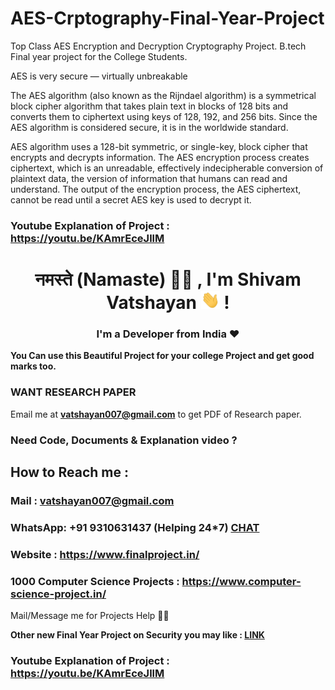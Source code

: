 # AES-Crptography-Final-Year-Project
Top Class AES Encryption and Decryption Cryptography Project. B.tech Final year project for the College Students.  

AES is very secure — virtually unbreakable

The AES algorithm (also known as the Rijndael algorithm) is a symmetrical block cipher algorithm that takes plain text in blocks of 128 bits and converts them to ciphertext using keys of 128, 192, and 256 bits. Since the AES algorithm is considered secure, it is in the worldwide standard.

AES algorithm uses a 128-bit symmetric, or single-key, block cipher that encrypts and decrypts information. The AES encryption process creates ciphertext, which is an unreadable, effectively indecipherable conversion of plaintext data, the version of information that humans can read and understand. The output of the encryption process, the AES ciphertext, cannot be read until a secret AES key is used to decrypt it.



### Youtube Explanation of Project : https://youtu.be/KAmrEceJllM





<h1 align="center"> नमस्ते (Namaste) 🙏🏻 , I'm Shivam Vatshayan <img src="https://raw.githubusercontent.com/ABSphreak/ABSphreak/master/gifs/Hi.gif" width="30px"> ! </h1>
<h3 align="center">I'm a Developer from India ❤</h3>

**You Can use this Beautiful Project for your college Project and get good marks too.**

### WANT RESEARCH PAPER
 Email me at **vatshayan007@gmail.com** to get PDF of Research paper.
 
### Need Code, Documents & Explanation video ? 

## How to Reach me :

### Mail : vatshayan007@gmail.com 

### WhatsApp: **+91 9310631437** (Helping 24*7) **[CHAT](https://wa.me/message/CHWN2AHCPMAZK1)** 

### Website : https://www.finalproject.in/

### 1000 Computer Science Projects : https://www.computer-science-project.in/

Mail/Message me for Projects Help 🙏🏻

**Other new Final Year Project on Security you may like : [LINK](https://github.com/Vatshayan/Image-Security-by-Triple-DES-Final-Year-Project)**

### Youtube Explanation of Project : https://youtu.be/KAmrEceJllM


